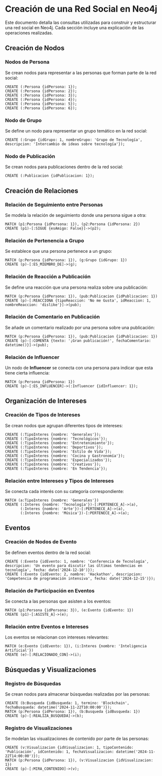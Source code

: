 
# Creación de una Red Social en Neo4j

Este documento detalla las consultas utilizadas para construir y estructurar una red social en Neo4j. Cada sección incluye una explicación de las operaciones realizadas.

## Creación de Nodos

### Nodos de Persona
Se crean nodos para representar a las personas que forman parte de la red social:

```cypher
CREATE (:Persona {idPersona: 1});
CREATE (:Persona {idPersona: 2});
CREATE (:Persona {idPersona: 3});
CREATE (:Persona {idPersona: 4});
CREATE (:Persona {idPersona: 5});
CREATE (:Persona {idPersona: 6});
```

### Nodo de Grupo
Se define un nodo para representar un grupo temático en la red social:

```cypher
CREATE (:Grupo {idGrupo: 1, nombreGrupo: 'Grupo de Tecnología', descripcion: 'Intercambio de ideas sobre tecnología'});
```

### Nodo de Publicación
Se crean nodos para publicaciones dentro de la red social:

```cypher
CREATE (:Publicacion {idPublicacion: 1});
```

## Creación de Relaciones

### Relación de Seguimiento entre Personas
Se modela la relación de seguimiento donde una persona sigue a otra:

```cypher
MATCH (p1:Persona {idPersona: 1}), (p2:Persona {idPersona: 2})
CREATE (p1)-[:SIGUE {esAmigo: False}]->(p2);
```

### Relación de Pertenencia a Grupo
Se establece que una persona pertenece a un grupo:

```cypher
MATCH (p:Persona {idPersona: 1}), (g:Grupo {idGrupo: 1})
CREATE (p)-[:ES_MIEMBRO_DE]->(g);
```

### Relación de Reacción a Publicación
Se define una reacción que una persona realiza sobre una publicación:

```cypher
MATCH (p:Persona {idPersona: 1}), (pub:Publicacion {idPublicacion: 1})
CREATE (p)-[:REACCIONA {tipoReaccion: 'No me Gusta', idReaccion: 1, nombreReaccion: 'dislike'}]->(pub);
```

### Relación de Comentario en Publicación
Se añade un comentario realizado por una persona sobre una publicación:

```cypher
MATCH (p:Persona {idPersona: 1}), (pub:Publicacion {idPublicacion: 1})
CREATE (p)-[:COMENTA {texto: '¡Gran publicación!', fechaComentario: datetime()}]->(pub);
```

### Relación de Influencer
Un nodo de **Influencer** se conecta con una persona para indicar que esta tiene cierta influencia:

```cypher
MATCH (p:Persona {idPersona: 1})
CREATE (p)-[:ES_INFLUENCER]->(:Influencer {idInfluencer: 1});
```

## Organización de Intereses

### Creación de Tipos de Intereses
Se crean nodos que agrupan diferentes tipos de intereses:

```cypher
CREATE (:TipoInteres {nombre: 'Generales'});
CREATE (:TipoInteres {nombre: 'Tecnológicos'});
CREATE (:TipoInteres {nombre: 'Entretenimiento'});
CREATE (:TipoInteres {nombre: 'Deportivos'});
CREATE (:TipoInteres {nombre: 'Estilo de Vida'});
CREATE (:TipoInteres {nombre: 'Cocina y Gastronomía'});
CREATE (:TipoInteres {nombre: 'Especializados'});
CREATE (:TipoInteres {nombre: 'Creativos'});
CREATE (:TipoInteres {nombre: 'En Tendencia'});
```

### Relación entre Intereses y Tipos de Intereses
Se conecta cada interés con su categoría correspondiente:

```cypher
MATCH (a:TipoInteres {nombre: 'Generales'})
CREATE (:Interes {nombre: 'Tecnología'})-[:PERTENECE_A]->(a),
       (:Interes {nombre: 'Arte'})-[:PERTENECE_A]->(a),
       (:Interes {nombre: 'Música'})-[:PERTENECE_A]->(a);
```

## Eventos

### Creación de Nodos de Evento
Se definen eventos dentro de la red social:

```cypher
CREATE (:Evento {idEvento: 1, nombre: 'Conferencia de Tecnología', descripcion: 'Un evento para discutir las últimas tendencias en tecnología', fecha: date('2024-12-10')});
CREATE (:Evento {idEvento: 2, nombre: 'Hackathon', descripcion: 'Competencia de programación intensiva', fecha: date('2024-12-15')});
```

### Relación de Participación en Eventos
Se conecta a las personas que asisten a los eventos:

```cypher
MATCH (p1:Persona {idPersona: 3}), (e:Evento {idEvento: 1})
CREATE (p1)-[:ASISTE_A]->(e);
```

### Relación entre Eventos e Intereses
Los eventos se relacionan con intereses relevantes:

```cypher
MATCH (e:Evento {idEvento: 1}), (i:Interes {nombre: 'Inteligencia Artificial'})
CREATE (e)-[:RELACIONADO_CON]->(i);
```

## Búsquedas y Visualizaciones

### Registro de Búsquedas
Se crean nodos para almacenar búsquedas realizadas por las personas:

```cypher
CREATE (b:Busqueda {idBusqueda: 1, termino: 'Blockchain', fechaBusqueda: datetime('2024-11-22T10:00:00')});
MATCH (p:Persona {idPersona: 1}), (b:Busqueda {idBusqueda: 1})
CREATE (p)-[:REALIZA_BUSQUEDA]->(b);
```

### Registro de Visualizaciones
Se modelan las visualizaciones de contenido por parte de las personas:

```cypher
CREATE (v:Visualizacion {idVisualizacion: 1, tipoContenido: 'Publicación', idContenido: 1, fechaVisualizacion: datetime('2024-11-22T14:00:00')});
MATCH (p:Persona {idPersona: 1}), (v:Visualizacion {idVisualizacion: 1})
CREATE (p)-[:MIRA_CONTENIDO]->(v);
```
